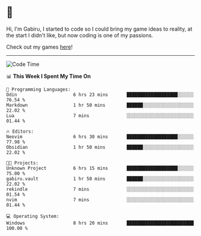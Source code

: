 # 🐀

Hi, I'm Gabiru, I started to code so I could bring my game ideas to reality, at the start I didn't like, but now coding is one of my passions.

Check out my games [here](https://gabiru.art/projetos/)!

---

<!--START_SECTION:waka-->
![Code Time](http://img.shields.io/badge/Code%20Time-578%20hrs%2043%20mins-blue)

📊 **This Week I Spent My Time On** 

```text
💬 Programming Languages: 
Odin                     6 hrs 23 mins       ███████████████████░░░░░░   76.54 % 
Markdown                 1 hr 50 mins        ██████░░░░░░░░░░░░░░░░░░░   22.02 % 
Lua                      7 mins              ░░░░░░░░░░░░░░░░░░░░░░░░░   01.44 % 

🔥 Editors: 
Neovim                   6 hrs 30 mins       ███████████████████░░░░░░   77.98 % 
Obsidian                 1 hr 50 mins        ██████░░░░░░░░░░░░░░░░░░░   22.02 % 

🐱‍💻 Projects: 
Unknown Project          6 hrs 15 mins       ███████████████████░░░░░░   75.00 % 
gabiru.vault             1 hr 50 mins        ██████░░░░░░░░░░░░░░░░░░░   22.02 % 
rekindle                 7 mins              ░░░░░░░░░░░░░░░░░░░░░░░░░   01.54 % 
nvim                     7 mins              ░░░░░░░░░░░░░░░░░░░░░░░░░   01.44 % 

💻 Operating System: 
Windows                  8 hrs 20 mins       █████████████████████████   100.00 % 
```


<!--END_SECTION:waka-->
